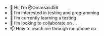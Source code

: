 - 👋 Hi, I’m @Omarsaiid56
- 👀 I’m interested in testing and programming  
- 🌱 I’m currently learning a testing 
- 💞️ I’m looking to collaborate on ...
- 📫 How to reach me through me phone no

<!---
Omarsaiid56/Omarsaiid56 is a ✨ special ✨ repository because its `README.md` (this file) appears on your GitHub profile.
You can click the Preview link to take a look at your changes.
--->
